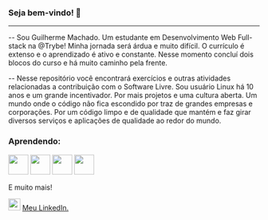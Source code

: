 ### Seja bem-vindo! :rocket:
---

-- Sou Guilherme Machado. Um estudante em Desenvolvimento Web Full-stack na @Trybe!
Minha jornada será árdua e muito difícil. O currículo é extenso e o aprendizado é ativo e constante. Nesse momento concluí dois blocos do curso e há muito caminho pela frente.

-- Nesse repositório você encontrará exercícios e outras atividades relacionadas a contribuição com o Software Livre.
Sou usuário Linux há 10 anos e um grande incentivador. Por mais projetos e uma cultura aberta. Um mundo onde o código não fica escondido por traz de grandes empresas e corporações. Por um código limpo e de qualidade que mantém e faz girar diversos serviços e aplicações de qualidade ao redor do mundo.

### Aprendendo:

<img src="https://cdn.jsdelivr.net/gh/devicons/devicon/icons/linux/linux-original.svg" width="40" height="40"/>
<img src="https://cdn.jsdelivr.net/gh/devicons/devicon/icons/git/git-original.svg" width="40" height="40"/>
<img src="https://cdn.jsdelivr.net/gh/devicons/devicon/icons/html5/html5-original.svg" width="40" height="40"/>
<img src="https://cdn.jsdelivr.net/gh/devicons/devicon/icons/css3/css3-original-wordmark.svg" width="40" height="40"/>

E muito mais!

<img src="https://cdn.jsdelivr.net/gh/devicons/devicon/icons/linkedin/linkedin-original.svg" width="24" height="24"/> <a href="https://www.linkedin.com/in/machadodev/" target="_blank">Meu LinkedIn.</a>
